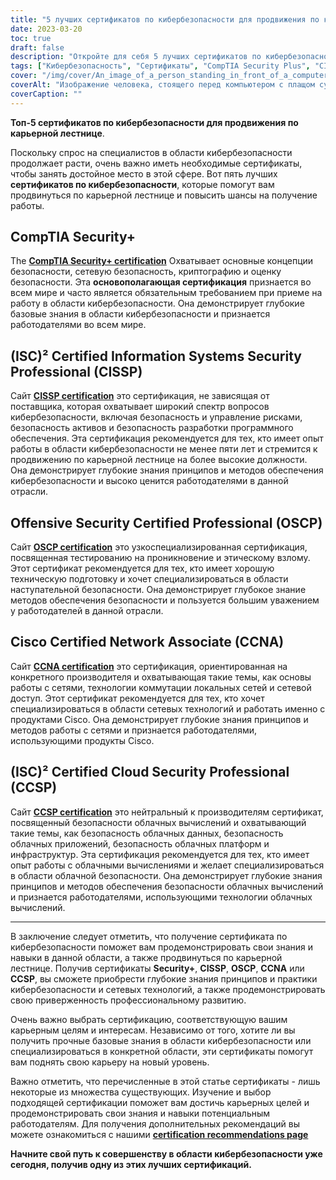 ```yaml
---
title: "5 лучших сертификатов по кибербезопасности для продвижения по карьерной лестнице"
date: 2023-03-20
toc: true
draft: false
description: "Откройте для себя 5 лучших сертификатов по кибербезопасности, которые помогут вам продвинуться по карьерной лестнице и повысить шансы на получение работы в быстро развивающейся области кибербезопасности."
tags: ["Кибербезопасность", "Сертификаты", "CompTIA Security Plus", "CISSP", "Наступательная безопасность OSCP", "Cisco CCNA", "(ISC2) CCSP", "ИТ-безопасность", "Сетевая безопасность", "Облачная безопасность", "Профессиональное развитие", "Карьерный рост", "Проверка квалификации", "Информационная безопасность", "Этический хакинг", "Тестирование на проникновение", "Сетевое администрирование", "Облачные вычисления", "Управление безопасностью", "Оценка уязвимости"]
cover: "/img/cover/An_image_of_a_person_standing_in_front_of_a_computer.png"
coverAlt: "Изображение человека, стоящего перед компьютером с плащом супергероя на спине, символизирует навыки и знания, которые можно получить, получив сертификацию по кибербезопасности."
coverCaption: ""
---
```


**Топ-5 сертификатов по кибербезопасности для продвижения по карьерной лестнице**.

Поскольку спрос на специалистов в области кибербезопасности продолжает расти, очень важно иметь необходимые сертификаты, чтобы занять достойное место в этой сфере. Вот пять лучших **сертификатов по кибербезопасности**, которые помогут вам продвинуться по карьерной лестнице и повысить шансы на получение работы.

## CompTIA Security+

The [**CompTIA Security+ certification**](https://www.comptia.org/certifications/security) Охватывает основные концепции безопасности, сетевую безопасность, криптографию и оценку безопасности. Эта **основополагающая сертификация** признается во всем мире и часто является обязательным требованием при приеме на работу в области кибербезопасности. Она демонстрирует глубокие базовые знания в области кибербезопасности и признается работодателями во всем мире.

## (ISC)² Certified Information Systems Security Professional (CISSP)

Сайт [**CISSP certification**](https://www.isc2.org/Certifications/CISSP#) это сертификация, не зависящая от поставщика, которая охватывает широкий спектр вопросов кибербезопасности, включая безопасность и управление рисками, безопасность активов и безопасность разработки программного обеспечения. Эта сертификация рекомендуется для тех, кто имеет опыт работы в области кибербезопасности не менее пяти лет и стремится к продвижению по карьерной лестнице на более высокие должности. Она демонстрирует глубокие знания принципов и методов обеспечения кибербезопасности и высоко ценится работодателями в данной отрасли.

## Offensive Security Certified Professional (OSCP)

Сайт [**OSCP certification**](https://www.offensive-security.com/pwk-oscp/) это узкоспециализированная сертификация, посвященная тестированию на проникновение и этическому взлому. Этот сертификат рекомендуется для тех, кто имеет хорошую техническую подготовку и хочет специализироваться в области наступательной безопасности. Она демонстрирует глубокое знание методов обеспечения безопасности и пользуется большим уважением у работодателей в данной отрасли.

## Cisco Certified Network Associate (CCNA)

Сайт [**CCNA certification**](https://www.cisco.com/c/en/us/training-events/training-certifications/certifications/associate/ccna.html) это сертификация, ориентированная на конкретного производителя и охватывающая такие темы, как основы работы с сетями, технологии коммутации локальных сетей и сетевой доступ. Этот сертификат рекомендуется для тех, кто хочет специализироваться в области сетевых технологий и работать именно с продуктами Cisco. Она демонстрирует глубокие знания принципов и методов работы с сетями и признается работодателями, использующими продукты Cisco.

## (ISC)² Certified Cloud Security Professional (CCSP)

Сайт [**CCSP certification**](https://www.isc2.org/Certifications/CCSP) это нейтральный к производителям сертификат, посвященный безопасности облачных вычислений и охватывающий такие темы, как безопасность облачных данных, безопасность облачных приложений, безопасность облачных платформ и инфраструктур. Эта сертификация рекомендуется для тех, кто имеет опыт работы с облачными вычислениями и желает специализироваться в области облачной безопасности. Она демонстрирует глубокие знания принципов и методов обеспечения безопасности облачных вычислений и признается работодателями, использующими технологии облачных вычислений.

______

В заключение следует отметить, что получение сертификата по кибербезопасности поможет вам продемонстрировать свои знания и навыки в данной области, а также продвинуться по карьерной лестнице. Получив сертификаты **Security+**, **CISSP**, **OSCP**, **CCNA** или **CCSP**, вы сможете приобрести глубокие знания принципов и практики кибербезопасности и сетевых технологий, а также продемонстрировать свою приверженность профессиональному развитию.

Очень важно выбрать сертификацию, соответствующую вашим карьерным целям и интересам. Независимо от того, хотите ли вы получить прочные базовые знания в области кибербезопасности или специализироваться в конкретной области, эти сертификаты помогут вам поднять свою карьеру на новый уровень.

Важно отметить, что перечисленные в этой статье сертификаты - лишь некоторые из множества существующих. Изучение и выбор подходящей сертификации поможет вам достичь карьерных целей и продемонстрировать свои знания и навыки потенциальным работодателям. Для получения дополнительных рекомендаций вы можете ознакомиться с нашими [**certification recommendations page**](https://simeononsecurity.com/recommendations/certifications/)

**Начните свой путь к совершенству в области кибербезопасности уже сегодня, получив одну из этих лучших сертификаций.**
